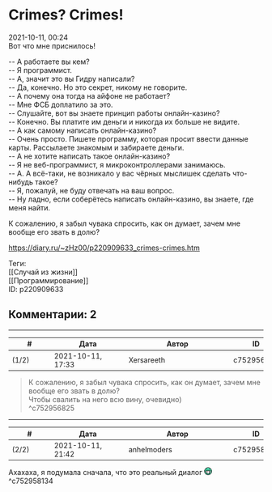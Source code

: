 Crimes? Crimes!
===============

  
2021-10-11, 00:24  
 Вот что мне приснилось!   
   
 -- А работаете вы кем?   
 -- Я программист.   
 -- А, значит это вы Гидру написали?   
 -- Да, конечно. Но это секрет, никому не говорите.   
 -- А почему она тогда на айфоне не работает?   
 -- Мне ФСБ доплатило за это.   
 -- Слушайте, вот вы знаете принцип работы онлайн-казино?   
 -- Конечно. Вы платите им деньги и никогда их больше не видите.   
 -- А как самому написать онлайн-казино?   
 -- Очень просто. Пишете программу, которая просит ввести данные карты. Рассылаете знакомым и забираете деньги.   
 -- А не хотите написать такое онлайн-казино?   
 -- Я не веб-программист, я микроконтроллерами занимаюсь.   
 -- А. А всё-таки, не возникало у вас чёрных мыслишек сделать что-нибудь такое?   
 -- Я, пожалуй, не буду отвечать на ваш вопрос.   
 -- Ну ладно, если соберётесь написать онлайн-казино, вы знаете, где меня найти.   
   
 К сожалению, я забыл чувака спросить, как он думает, зачем мне вообще его звать в долю?   
  
<https://diary.ru/~zHz00/p220909633_crimes-crimes.htm>  
  
Теги:  
[[Случай из жизни]]  
[[Программирование]]  
ID: p220909633  


Комментарии: 2
--------------

  


---



|         #         |              Дата              |                     Автор                     |           ID           |
| --- | --- | --- | --- |
| (1/2) | 2021-10-11, 17:33 | Xersareeth | c752956825 |

  
 > К сожалению, я забыл чувака спросить, как он думает, зачем мне вообще его звать в долю?   
 Чтобы свалить на него всю вину, очевидно)   
 ^c752956825

---



|         #         |              Дата              |                     Автор                     |           ID           |
| --- | --- | --- | --- |
| (2/2) | 2021-10-11, 21:42 | anhelmoders | c752958134 |

  
 Ахахаха, я подумала сначала, что это реальный диалог ![:D](pics/1131.gif)   
 ^c752958134
